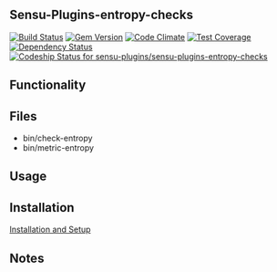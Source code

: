 ## Sensu-Plugins-entropy-checks

[![Build Status](https://travis-ci.org/sensu-plugins/sensu-plugins-entropy-checks.svg?branch=master)](https://travis-ci.org/sensu-plugins/sensu-plugins-entropy-checks)
[![Gem Version](https://badge.fury.io/rb/sensu-plugins-entropy-checks.svg)](http://badge.fury.io/rb/sensu-plugins-entropy-checks)
[![Code Climate](https://codeclimate.com/github/sensu-plugins/sensu-plugins-entropy-checks/badges/gpa.svg)](https://codeclimate.com/github/sensu-plugins/sensu-plugins-entropy-checks)
[![Test Coverage](https://codeclimate.com/github/sensu-plugins/sensu-plugins-entropy-checks/badges/coverage.svg)](https://codeclimate.com/github/sensu-plugins/sensu-plugins-entropy-checks)
[![Dependency Status](https://gemnasium.com/sensu-plugins/sensu-plugins-entropy-checks.svg)](https://gemnasium.com/sensu-plugins/sensu-plugins-entropy-checks)
[ ![Codeship Status for sensu-plugins/sensu-plugins-entropy-checks](https://codeship.com/projects/e9fd6db0-db39-0132-92e8-0eed4ec53b27/status?branch=master)](https://codeship.com/projects/79570)

## Functionality

## Files
 * bin/check-entropy
 * bin/metric-entropy

## Usage

## Installation

[Installation and Setup](https://github.com/sensu-plugins/documentation/blob/master/user_docs/installation_instructions.md)

## Notes

